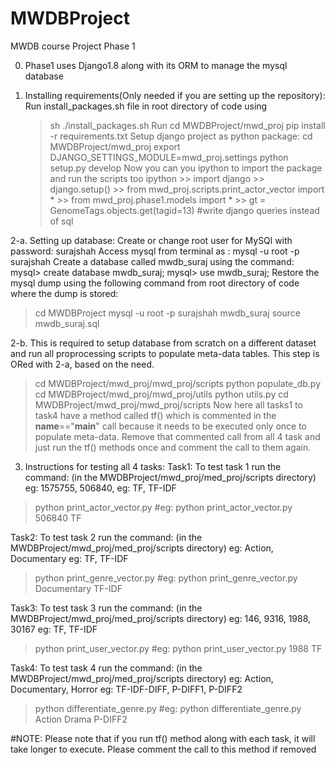 # MWDBProject
MWDB course Project Phase 1

0. Phase1 uses Django1.8 along with its ORM to manage the mysql database

1. Installing requirements(Only needed if you are setting up the repository):
 Run install_packages.sh file in root directory of code using 
     >sh ./install_packages.sh
 Run 
     > cd MWDBProject/mwd_proj
     > pip install -r requirements.txt
 Setup django project as python package:
     > cd MWDBProject/mwd_proj
     > export DJANGO_SETTINGS_MODULE=mwd_proj.settings
     > python setup.py develop
 Now you can you ipython to import the package and run the scripts too
     > ipython
        >> import django
        >> django.setup()
        >> from mwd_proj.scripts.print_actor_vector import *
        >> from mwd_proj.phase1.models import *
        >> gt = GenomeTags.objects.get(tagid=13) #write django queries instead of sql

2-a. Setting up database:
 Create or change root user for MySQl with password: surajshah
 Access mysql from terminal as : mysql -u root -p surajshah
 Create a database called mwdb_suraj using the command:
 mysql> create database mwdb_suraj;
 mysql> use mwdb_suraj;
 Restore the mysql dump using the following command from root directory of code where the dump is stored:
 > cd MWDBProject
 > mysql -u root -p surajshah mwdb_suraj
 > source mwdb_suraj.sql


2-b. This is required to setup database from scratch on a different dataset and run all proprocessing scripts to populate
meta-data tables. This step is ORed with 2-a, based on the need.
> cd MWDBProject/mwd_proj/mwd_proj/scripts
> python populate_db.py
> cd MWDBProject/mwd_proj/mwd_proj/utils
> python utils.py
> cd MWDBProject/mwd_proj/mwd_proj/scripts
Now here all tasks1 to task4 have a method called tf() which is commented in the __name__=="__main__" call because it needs to be executed only once to populate meta-data. Remove that commented call from all 4 task and just run the tf() methods once and comment the call to them again.


3. Instructions for testing all 4 tasks:
Task1: To test task 1 run the command: (in the MWDBProject/mwd_proj/med_proj/scripts directory)
<actor-id> eg: 1575755, 506840, 
<model> eg: TF, TF-IDF

> python print_actor_vector.py <actor-id> <model>  #eg:  python print_actor_vector.py 506840 TF


Task2: To test task 2 run the command: (in the MWDBProject/mwd_proj/med_proj/scripts directory)
<genre> eg: Action, Documentary
<model> eg: TF, TF-IDF

> python print_genre_vector.py <genre> <model>  #eg:  python print_genre_vector.py Documentary TF-IDF


Task3: To test task 3 run the command: (in the MWDBProject/mwd_proj/med_proj/scripts directory)
<userid> eg: 146, 9316, 1988, 30167
<model> eg: TF, TF-IDF

> python print_user_vector.py <userid> <model>  #eg:  python print_user_vector.py 1988 TF


Task4: To test task 4 run the command: (in the MWDBProject/mwd_proj/med_proj/scripts directory)
<genre> eg: Action, Documentary, Horror
<model> eg: TF-IDF-DIFF, P-DIFF1, P-DIFF2

> python differentiate_genre.py <genre1> <genre2> <model>  #eg:  python differentiate_genre.py Action Drama P-DIFF2

#NOTE: Please note that if you run tf() method along with each task, it will take longer to execute. Please comment the call to this method if removed